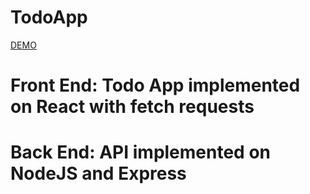 # TodoApp
[DEMO](https://illia-sosnytskyi.github.io/TodoApp/)

# Front End: Todo App implemented on React with fetch requests
# Back End: API implemented on NodeJS and Express
